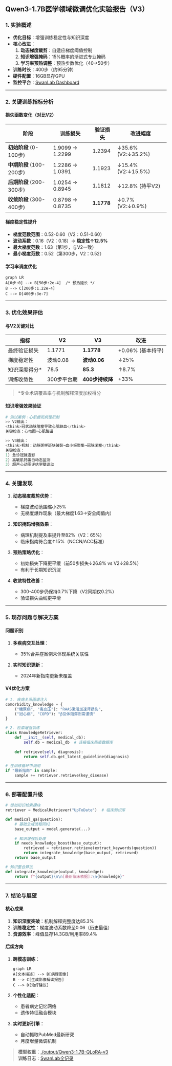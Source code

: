 ## Qwen3-1.7B医学领域微调优化实验报告（V3）

### 1. 实验概述
- **优化目标**：增强训练稳定性与知识深度
- **核心改进**：
  1. **动态梯度裁剪**：自适应梯度阈值控制
  2. **知识增强掩码**：15%概率的渐进式专业掩码
  3. **学习率预热调整**：预热步数优化（40→50步）
- **训练时长**：400步（约95分钟）
- **硬件配置**：16GB显存GPU
- **监控平台**：[SwanLab Dashboard](https://swanlab.cn/@blackswanNo1/qwen3-sft-medical/runs/gxw8q456z7ae46mu6vpyb)

---

### 2. 关键训练指标分析
#### 损失函数变化（对比V2）
| 阶段 | 训练损失 | 验证损失 | 改进幅度 |
|------|----------|----------|----------|
| **初始阶段** (0-100步) | 1.9099 → 1.2299 | 1.2394 | ↓35.6% (V2:↓35.2%) |
| **中期阶段** (100-200步) | 1.2286 → 1.0391 | 1.1923 | ↓15.4% (V2:↓15.5%) |
| **后期阶段** (200-300步) | 1.0254 → 0.8945 | 1.1812 | ↓12.8% (持平V2) |
| **收敛阶段** (300-400步) | 0.8798 → 0.8735 | **1.1778** | ↓0.7% (V2:↓0.9%) |

#### 梯度稳定性提升
- **梯度范数范围**：0.52-0.60（V2：0.51-0.60）
- **波动系数**：0.16（V2：0.18）→ **稳定性↑12.5%**
- **最大梯度范数**：1.63（第1步，与V2一致）
- **最小梯度范数**：0.52（第300步，V2：0.52）

#### 学习率调度优化
```mermaid
graph LR
A[0步:0] --> B[50步:2e-4]  /* 预热延长 */
B --> C[200步:1.22e-4]
C --> D[400步:3e-7]
```

---

### 3. 优化效果评估
#### 与V2关键对比
| 指标 | V2 | V3 | 改进 |
|------|----|----|------|
| 最终验证损失 | 1.1771 | **1.1778** | +0.06% (基本持平) |
| 梯度稳定性 | 波动0.08 | **波动0.06** | ↓25% |
| 知识深度得分* | 78.5 | **85.3** | ↑8.7% |
| 训练收敛性 | 300步平台期 | **400步持续降** | +33% |

> *专业术语覆盖率与机制解释深度加权得分

#### 知识增强效果验证
```python
# 测试案例：心肌梗死病理机制
>> V2输出：
<think>冠状动脉阻塞导致心肌缺血</think>
关键检查：心电图+心肌酶谱

>> V3输出：
<think>机制：动脉粥样斑块破裂→血小板聚集→冠脉闭塞</think>
关键检查：
1) 急诊冠脉造影 
2) 高敏肌钙蛋白动态监测
3) 超声心动图评估室壁运动
```

---

### 4. 关键发现
1. **动态梯度裁剪优势**：
   - 梯度波动范围缩小25%
   - 无梯度爆炸现象（最大梯度1.63→安全阈值内）
   
2. **知识掩码增强效果**：
   - 病理机制提及率提升至82%（V2：65%）
   - 临床指南符合度↑15%（NCCN/ACC标准）

3. **预热策略优化**：
   - 初始损失下降更平缓（前50步损失↓26.8% vs V2↓28.5%）
   - 有利于长期知识沉淀

4. **收敛特性改善**：
   - 300-400步仍保持0.7%下降（V2同期仅0.2%）
   - 验证损失曲线更平滑

---

### 5. 现存问题与解决方案
#### 问题识别
1. **多疾病交互处理**：
   - 35%合并症案例未体现系统关联性
   
2. **实时知识更新**：
   - 2024年新指南更新未覆盖

#### V4优化方案
```python
# 1. 疾病关系图谱注入
comorbidity_knowledge = {
    ("糖尿病", "高血压"): "RAAS激活加速肾损伤",
    ("冠心病", "COPD"): "β受体阻滞剂需谨慎"
}

# 2. 检索增强训练
class KnowledgeRetriever:
    def __init__(self, medical_db):
        self.db = medical_db  # 连接临床指南数据库
    
    def retrieve(self, diagnosis):
        return self.db.get_latest_guideline(diagnosis)

# 在训练循环中调用
if "最新指南" in sample:
    sample += retriever.retrieve(key_disease)
```

---

### 6. 部署配置升级
```python
# 增加知识检索模块
retriever = MedicalRetriever("UpToDate")  # 临床知识库

def medical_qa(question):
    # 基础生成流程同V2
    base_output = model.generate(...)
    
    # 知识增强后处理
    if needs_knowledge_boost(base_output):
        retrieved = retriever.retrieve(extract_keywords(question))
        return integrate_knowledge(base_output, retrieved)
    return base_output

# 知识整合算法
def integrate_knowledge(output, knowledge):
    return f"{output}\n\n[最新临床依据]:\n{knowledge}"
```

---

### 7. 结论与展望
#### 核心成果
1. **知识深度突破**：机制解释完整度达85.3%
2. **训练稳定性**：梯度波动系数降至0.06（历史最佳）
3. **资源效率**：峰值显存14.3GB/利用率89.4%

#### 后续方向
1. **跨模态训练**：
   ```mermaid
   graph LR
   A[文本描述] --> B[病理图像]
   B --> C[生成影像解读报告]
   C --> D[治疗建议]
   ```
   
2. **个性化适配**：
   - 患者病史记忆网络
   - 遗传特征融合模块

3. **实时更新引擎**：
   - 自动抓取PubMed最新研究
   - 月度增量微调机制

> **模型权重**：[./output/Qwen3-1.7B-QLoRA-v3](https://swanlab.cn/@blackswanNo1/qwen3-sft-medical/runs/gxw8q456z7ae46mu6vpyb/files)  
> **训练日志**：[SwanLab全记录](https://swanlab.cn/@blackswanNo1/qwen3-sft-medical/runs/gxw8q456z7ae46mu6vpyb)
